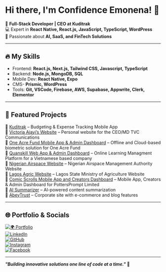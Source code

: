 # Hi there, I'm Confidence Emonena! 👋  

🚀 **Full-Stack Developer | CEO at Kuditrak**  
💻 Expert in **React Native, React.js, JavaScript, TypeScript, WordPress**  
🌱 Passionate about **AI, SaaS, and FinTech Solutions**  

---

## 🔥 My Skills  
- Frontend: **React.js, Next.js, Tailwind CSS, Javascript, TypeScript**  
- Backend: **Node.js, MongoDB, SQL**  
- Mobile Dev: **React Native, Expo**
- CMS- **Prismic, WordPress**
- Tools: **Git, VSCode, Firebase, AWS, Supabase, Appwrite, Clerk, Elementor**  

---

## 📌 Featured Projects  

🔹 [Kuditrak](https://kuditrak.ng) – Budgeting & Expense Tracking Mobile App  
🔹 [Victoria Ajayi’s Website](https://victoriaajayi.com) – Personal website for the CEO/MD TVC Communications  
🔹 [One Acre Fund Mobile App & Admin Dashboard](https://oneacrefund.vercel.app) – Offline and Cloud-based biometric solution for One Acre Fund  
🔹 [Quanskill Web App & Admin Dashboard](https://www.quanskill.com) – Online Learning Managment Platform for a Vietnamese based company  
🔹 [Nigerian Airspace Website](https://nama.gov.ng) – Nigerian Airspace Management Authority Website  
🔹 [Lagos Agric Website](https://lagosagric.com) – Lagos State Ministry of Agriculture Website  
🔹 [Comic Scrolls Mobile App and Creators Dashboard](https://comicscrolls.com) – Mobile App, Creators & Admin Dashboard for PottersPrompt Limited  
🔹 [AI Summarizer](https://devclinton-ai-sum.netlify.app/) – AI-powered content summarization  
🔹 [AbeyTrust](https://abeytrust.com) – Corporate site with e-commerce and blog features 

---

## 🌐 Portfolio & Socials  

[![🌍 Portfolio](https://img.shields.io/badge/Portfolio-devclinton_vercel_app-green?style=flat&logo=vercel)](https://devclinton.vercel.app/)  
[![LinkedIn](https://img.shields.io/badge/LinkedIn-DevClinton-blue?style=flat&logo=linkedin)](https://www.linkedin.com/in/dev-clinton/)  
[![GitHub](https://img.shields.io/badge/GitHub-Dev--Clinton-black?style=flat&logo=github)](https://github.com/Clinzho1996)  
[![Instagram](https://img.shields.io/badge/Instagram-@devclinton-purple?style=flat&logo=instagram)](https://instagram.com/clinton_tech)  
[![Facebook](https://img.shields.io/badge/Facebook-Confidence--Emonena-1877F2?style=flat&logo=facebook)](https://www.facebook.com/lifeofconfidence.clinton/)

---

**_"Building innovative solutions one line of code at a time."_** 🚀

